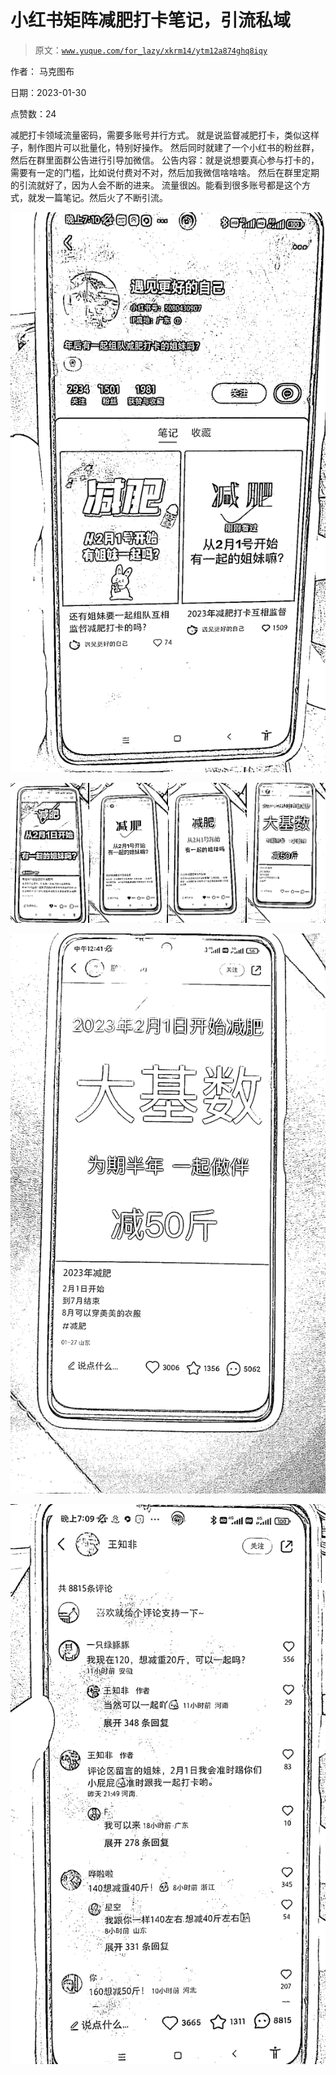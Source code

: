 # 小红书矩阵减肥打卡笔记，引流私域

> 原文：[`www.yuque.com/for_lazy/xkrm14/ytm12a874ghq8iqy`](https://www.yuque.com/for_lazy/xkrm14/ytm12a874ghq8iqy)

作者： 马克图布 

日期：2023-01-30 

点赞数：24 

减肥打卡领域流量密码，需要多账号并行方式。 就是说监督减肥打卡，类似这样子，制作图片可以批量化，特别好操作。 然后同时就建了一个小红书的粉丝群，然后在群里面群公告进行引导加微信。 公告内容：就是说想要真心参与打卡的，需要有一定的门槛，比如说付费对不对，然后加我微信啥啥啥。 然后在群里定期的引流就好了，因为人会不断的进来。 流量很凶。能看到很多账号都是这个方式，就发一篇笔记。然后火了不断引流。 

![](img/2308903a5a6256469abec50ab8e3cf1d.png) 

![](img/3e13c3c2419a1055e9bdf17b6f4a09fb.png) 

![](img/da4e1d6d31345d01591408646f019eed.png)  

![](img/5ed896f97d98d9e47bb6773708218219.png) 

